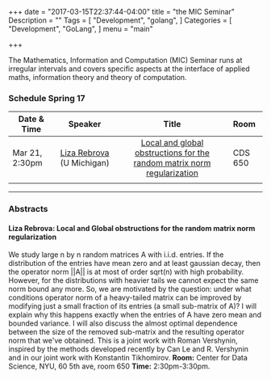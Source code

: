 +++
date = "2017-03-15T22:37:44-04:00"
title = "the MIC Seminar"
Description = ""
Tags = [
  "Development",
  "golang",
]
Categories = [
  "Development",
  "GoLang",
]
menu = "main"

+++

The Mathematics, Information and Computation (MIC) Seminar runs at irregular intervals and covers specific aspects at the interface of applied maths, information theory and theory of computation.



### Schedule Spring 17

| Date & Time    | Speaker       | Title | Room |
| ----------- |:-------------:|:-----------:|:------| 
| Mar 21, 2:30pm      | [Liza Rebrova](http://www-personal.umich.edu/~erebrova/index.html) (U Michigan)  | [Local and global obstructions for the random matrix norm regularization](#rebrova) | CDS 650 |
|       |   |     |  |

---

### Abstracts

#### <a name="rebrova"></a> Liza Rebrova: Local and Global obstructions for the random matrix norm regularization

We study large n by n random matrices A with i.i.d. entries. If the distribution of the entries have mean zero and at least gaussian decay, then the operator norm ||A|| is at most of order sqrt(n) with high probability. However, for the distributions with heavier tails we cannot expect the same norm bound any more. So, we are motivated by the question: under what conditions operator norm of a heavy-tailed matrix can be improved by modifying just a small fraction of its entries (a small sub-matrix of A)? I will explain why this happens exactly when the entries of A have zero mean and bounded variance. I will also discuss the almost optimal dependence between the size of the removed sub-matrix and the resulting operator norm that we've obtained. This is a joint work with Roman Vershynin, inspired by the methods developed recently by Can Le and R. Vershynin and in our joint work with Konstantin Tikhomirov.
**Room:** Center for Data Science, NYU, 60 5th ave, room 650
**Time:** 2:30pm-3:30pm.



